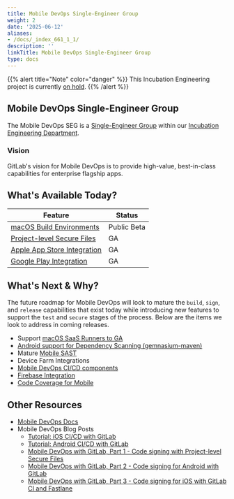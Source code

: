 ```yaml
---
title: Mobile DevOps Single-Engineer Group
weight: 2
date: '2025-06-12'
aliases:
- /docs/_index_661_1_1/
description: ''
linkTitle: Mobile DevOps Single-Engineer Group
type: docs
---
```


{{% alert title="Note" color="danger" %}}
This Incubation Engineering project is currently [on hold](/handbook/engineering/development/incubation/#on-hold--cancelled).
{{% /alert %}}

## Mobile DevOps Single-Engineer Group

The Mobile DevOps SEG is a [Single-Engineer Group](/handbook/company/structure/#single-engineer-groups) within our [Incubation Engineering Department](/handbook/engineering/development/incubation/).

### Vision

GitLab's vision for Mobile DevOps is to provide high-value, best-in-class capabilities for enterprise flagship apps.

## What's Available Today?

| Feature                                                                                                  | Status      |
|----------------------------------------------------------------------------------------------------------|-------------|
| [macOS Build Environments](https://docs.gitlab.com/ee/ci/runners/hosted_runners/macos.html)            | Public Beta |
| [Project-level Secure Files](https://docs.gitlab.com/ee/ci/secure_files/)                                | GA          |
| [Apple App Store Integration](https://docs.gitlab.com/ee/user/project/integrations/apple_app_store.html) | GA          |
| [Google Play Integration](https://gitlab.com/gitlab-org/gitlab/-/merge_requests/111621)                  | GA          |

## What's Next & Why?

The future roadmap for Mobile DevOps will look to mature the `build`, `sign`, and `release` capabilities that exist today while introducing new features to support the `test` and `secure` stages of the process. Below are the items we look to address in coming releases.

* Support [macOS SaaS Runners to GA](https://gitlab.com/groups/gitlab-org/-/epics/8267)
* [Android support for Dependency Scanning (gemnasium-maven)](https://gitlab.com/gitlab-org/gitlab/-/issues/336866)
* Mature [Mobile SAST](https://docs.gitlab.com/ee/user/application_security/sast/index.html#experimental-features)
* Device Farm Integrations
* [Mobile DevOps CI/CD components](https://gitlab.com/gitlab-org/incubation-engineering/mobile-devops/readme/-/issues/113)
* [Firebase Integration](https://gitlab.com/gitlab-org/incubation-engineering/mobile-devops/readme/-/issues/46)
* [Code Coverage for Mobile](https://gitlab.com/gitlab-org/incubation-engineering/mobile-devops/readme/-/issues/22)

## Other Resources

* [Mobile DevOps Docs](https://docs.gitlab.com/ee/ci/jobs/mobile_devops.html)
* Mobile DevOps Blog Posts
  * [Tutorial: iOS CI/CD with GitLab](https://about.gitlab.com/blog/2023/06/07/ios-cicd-with-gitlab/)
  * [Tutorial: Android CI/CD with GitLab](https://about.gitlab.com/blog/2023/06/13/android-cicd-with-gitlab/)
  * [Mobile DevOps with GitLab, Part 1 - Code signing with Project-level Secure Files](https://about.gitlab.com/blog/2022/09/20/mobile-devops-with-gitlab-part-1/)
  * [Mobile DevOps with GitLab, Part 2 - Code signing for Android with GitLab](https://about.gitlab.com/blog/2022/09/28/mobile-devops-with-gitlab-part-2/)
  * [Mobile DevOps with GitLab, Part 3 - Code signing for iOS with GitLab CI and Fastlane](https://about.gitlab.com/blog/2022/10/03/mobile-devops-with-gitlab-part-3-code-signing-for-ios-with-gitlab-and-fastlane/)
